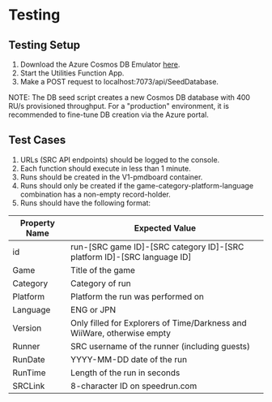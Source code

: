 # Testing

## Testing Setup

1. Download the Azure Cosmos DB Emulator [here](https://docs.microsoft.com/en-us/azure/cosmos-db/local-emulator).
2. Start the Utilities Function App.
3. Make a POST request to localhost:7073/api/SeedDatabase.

NOTE: The DB seed script creates a new Cosmos DB database with 400 RU/s provisioned throughput.
For a "production" environment, it is recommended to fine-tune DB creation via the Azure portal.

## Test Cases

1. URLs (SRC API endpoints) should be logged to the console.
2. Each function should execute in less than 1 minute.
3. Runs should be created in the V1-pmdboard container.
4. Runs should only be created if the game-category-platform-language combination has a non-empty record-holder.
5. Runs should have the following format:

Property Name | Expected Value
------------- | --------------
id | run-[SRC game ID]-[SRC category ID]-[SRC platform ID]-[SRC language ID]
Game | Title of the game
Category | Category of run
Platform | Platform the run was performed on
Language | ENG or JPN
Version | Only filled for Explorers of Time/Darkness and WiiWare, otherwise empty
Runner | SRC username of the runner (including guests)
RunDate | YYYY-MM-DD date of the run
RunTime | Length of the run in seconds
SRCLink | 8-character ID on speedrun.com